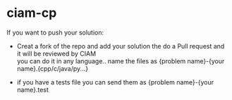 # ciam-cp
If you want to push your solution:
- Creat a fork of the repo and add your solution the do a Pull request and it will be reviewed by CIAM  
you can do it in any language.. 
name the files as {problem name}-{your name}.{cpp/c/java/py...}

- if you have a tests file you can send them as 
{problem name}-{your name}.test 